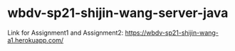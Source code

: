 # wbdv-sp21-shijin-wang-server-java
Link for Assignment1 and Assignment2: https://wbdv-sp21-shijin-wang-a1.herokuapp.com/
